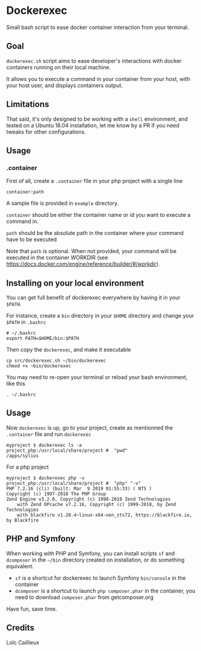 # Dockerexec

Small bash script to ease docker container interaction from your terminal.

## Goal

`dockerexec.sh` script aims to ease developer's interactions with docker containers running on their local machine.

It allows you to execute a command in your container from your host, with your host user, and displays containers output.

## Limitations

That said, it's only designed to be working with a `shell` environment, and tested on a Ubuntu 18.04 installation, let me know by a PR if you need tweaks for other configurations.

## Usage

### .container

First of all, create a `.container` file in your php project with a single line

```
container:path
```

A sample file is provided in `example` directory.

`container` should be either the container name or id you want to execute a command in.

`path` should be the absolute path in the container where your command have to be executed

Note that `path` is optional. When not provided, your command will be executed in the container WORKDIR (see https://docs.docker.com/engine/reference/builder/#/workdir). 

## Installing on your local environment

You can get full benefit of dockerexec everywhere by having it in your `$PATH`.

For instance, create a `bin` directory in your `$HOME` directory and change your `$PATH` in `.bashrc`

```
# ~/.bashrc
export PATH=$HOME/bin:$PATH
```

Then copy the `dockerexec`, and make it executable

```
cp src/dockerexec.sh ~/bin/dockerexec
chmod +x ~bin/dockerexec
```

You may need to re-open your terminal or reload your bash environment, like this
```
. ~/.bashrc
```

## Usage

Now `dockerexec` is up, go to your project, create as mentionned the `.container` file and run `dockerexec`

```
myproject $ dockerexec ls -a
project_php:/usr/local/share/project #  "pwd"
/apps/sylius
```

For a php project
```
myproject $ dockerexec php -v
project_php:/usr/local/share/project #  "php" "-v"
PHP 7.2.16 (cli) (built: Mar  9 2019 01:55:33) ( NTS )
Copyright (c) 1997-2018 The PHP Group
Zend Engine v3.2.0, Copyright (c) 1998-2018 Zend Technologies
    with Zend OPcache v7.2.16, Copyright (c) 1999-2018, by Zend Technologies
    with blackfire v1.28.4~linux-x64-non_zts72, https://blackfire.io, by Blackfire
```

## PHP and Symfony

When working with PHP and Symfony, you can install scripts `sf` and `dcomposer` in the `~/bin` directory created on installation, or do something equivalent.

* `sf` is a shortcut for dockerexec to launch Symfony `bin/console` in the container
* `dcomposer` is a shortcut to launch `php composer.phar` in the container, you need to download `composer.phar` from getcomposer.org

Have fun, save time.

## Credits

Loïc Caillieux